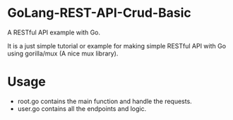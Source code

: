 # GoLang-REST-API-Crud-Basic

A RESTful API example with Go.

It is a just simple tutorial or example for making simple RESTful API with Go using gorilla/mux (A nice mux library).

# Usage

* root.go contains the main function and handle the requests.
* user.go contains all the endpoints and logic.
